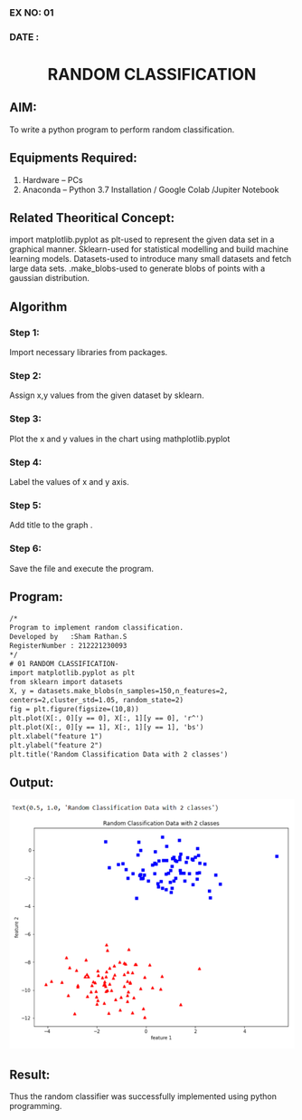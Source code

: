 ### EX NO: 01
### DATE : 
# <p align='center'>  RANDOM CLASSIFICATION </p>
## AIM:
To write a python program to perform random classification.

## Equipments Required:
1. Hardware – PCs
2. Anaconda – Python 3.7 Installation / Google Colab /Jupiter Notebook

## Related Theoritical Concept:
import matplotlib.pyplot as plt-used to represent the given data set in a graphical manner.
Sklearn-used for statistical modelling and build machine learning models.
Datasets-used to introduce many small datasets and fetch large data sets.
.make_blobs-used to generate blobs of points with a gaussian distribution.

## Algorithm
### Step 1:
Import necessary libraries from packages.
### Step 2:
Assign x,y values from the given dataset by sklearn. 
### Step 3:
Plot the x and y values in the chart using mathplotlib.pyplot
### Step 4:
Label the values of x and y axis.
### Step 5:
Add title to the graph .
### Step 6:
Save the file and execute the program.


## Program:
```
/*
Program to implement random classification.
Developed by   :Sham Rathan.S
RegisterNumber : 212221230093
*/
# 01 RANDOM CLASSIFICATION- 
import matplotlib.pyplot as plt
from sklearn import datasets
X, y = datasets.make_blobs(n_samples=150,n_features=2, centers=2,cluster_std=1.05, random_state=2)               
fig = plt.figure(figsize=(10,8))
plt.plot(X[:, 0][y == 0], X[:, 1][y == 0], 'r^')
plt.plot(X[:, 0][y == 1], X[:, 1][y == 1], 'bs')
plt.xlabel("feature 1")
plt.ylabel("feature 2")
plt.title('Random Classification Data with 2 classes')  

```

## Output:
![Ex no 1.Random Classifier plot](01.png)


## Result:
Thus the random classifier was successfully implemented using python programming.
